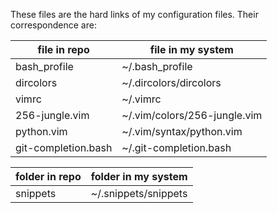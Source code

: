 These files are the hard links of my configuration files. Their correspondence are:

| file in repo        | file in my system             |
| ------------------- | ----------------------------- |
| bash_profile        | ~/.bash_profile               |
| dircolors           | ~/.dircolors/dircolors        |
| vimrc               | ~/.vimrc                      |
| 256-jungle.vim      | ~/.vim/colors/256-jungle.vim  |
| python.vim          | ~/.vim/syntax/python.vim      |
| git-completion.bash | ~/.git-completion.bash        |

| folder in repo      | folder in my system           |
| ------------------- | ----------------------------- |
| snippets            | ~/.snippets/snippets          |
